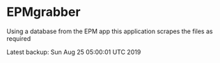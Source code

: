 # EPMgrabber
Using a database from the EPM app this application scrapes the files as required


Latest backup: Sun Aug 25 05:00:01 UTC 2019
